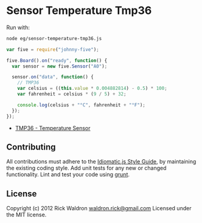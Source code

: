 # Sensor Temperature Tmp36

Run with:
```bash
node eg/sensor-temperature-tmp36.js
```


```javascript
var five = require("johnny-five");

five.Board().on("ready", function() {
  var sensor = new five.Sensor("A0");

  sensor.on("data", function() {
    // TMP36
    var celsius = ((this.value * 0.004882814) - 0.5) * 100;
    var fahrenheit = celsius * (9 / 5) + 32;

    console.log(celsius + "°C", fahrenheit + "°F");
  });
});


```







- [TMP36 - Temperature Sensor](https://www.sparkfun.com/products/10988)





## Contributing
All contributions must adhere to the [Idiomatic.js Style Guide](https://github.com/rwldrn/idiomatic.js),
by maintaining the existing coding style. Add unit tests for any new or changed functionality. Lint and test your code using [grunt](https://github.com/cowboy/grunt).

## License
Copyright (c) 2012 Rick Waldron <waldron.rick@gmail.com>
Licensed under the MIT license.

